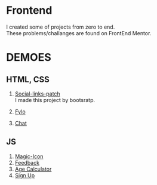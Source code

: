 # Frontend
I created some of projects from zero to end.\
These problems/challanges are found on FrontEnd Mentor.

# DEMOES
## HTML, CSS

1. [Social-links-patch](https://mhmdhalim.github.io/Frontend/social-links-patch/)\
     I made this project by bootsratp.
  
2. [Fylo](https://mhmdhalim.github.io/Frontend/Fylo/)

3. [Chat](https://mhmdhalim.github.io/Frontend/Chat-App/)
   
## JS
1. [Magic-Icon](https://mhmdhalim.github.io/Frontend/Magic-Icon/)
2. [Feedback](https://mhmdhalim.github.io/Frontend/Feedback/)
3. [Age Calculator](https://mhmdhalim.github.io/Frontend/Age-Calculator/)
4. [Sign Up](https://mhmdhalim.github.io/Frontend/Sign-Up/)
